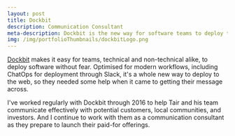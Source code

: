 ```yaml
---
layout: post
title: Dockbit
description: Communication Consultant
meta-description: Dockbit is the new way for software teams to deploy together. I work with them to ensure their communications are on point.
img: /img/portfolioThumbnails/dockbitLogo.png
---
```


 [Dockbit](https://dockbit.com) makes it easy for teams, technical and non-technical alike, to deploy software without fear. Optimised for modern workflows, including ChatOps for deployment through Slack, it's a whole new way to deploy to the web, so they needed some help when it came to getting their message across.

I've worked regularly with Dockbit through 2016 to help Tair and his team communicate effectively with potential customers, local communities, and investors. And I continue to work with them as a communication consultant as they prepare to launch their paid-for offerings.